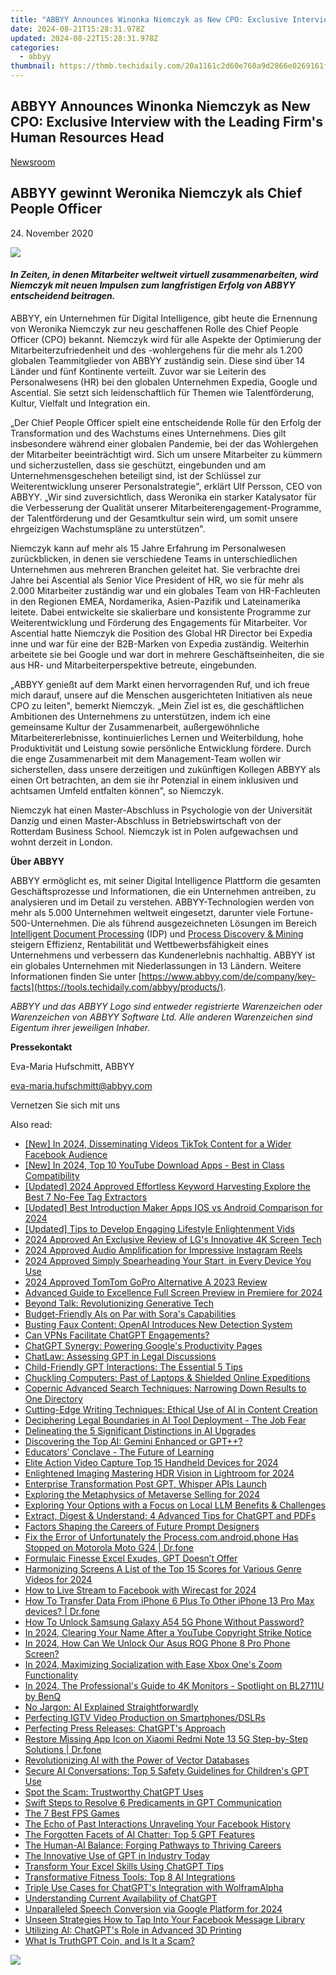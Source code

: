 ```yaml
---
title: "ABBYY Announces Winonka Niemczyk as New CPO: Exclusive Interview with the Leading Firm's Human Resources Head"
date: 2024-08-21T15:28:31.978Z
updated: 2024-08-22T15:28:31.978Z
categories:
  - abbyy
thumbnail: https://thmb.techidaily.com/20a1161c2d60e760a9d2866e0269161f0abce5bf45e09881a1912be2c7963695.jpg
---
```


## ABBYY Announces Winonka Niemczyk as New CPO: Exclusive Interview with the Leading Firm's Human Resources Head

[Newsroom](https://tools.techidaily.com/abbyy/products/)

## ABBYY gewinnt Weronika Niemczyk als Chief People Officer

24\. November 2020

![](https://content.abbyy.com/-/media/project/abbyy/abbyy/branchtemplates/shutterstock_1272462163_1296-x-729.jpg?h=729&iar=0&w=1296)

#### _In Zeiten, in denen Mitarbeiter weltweit virtuell zusammenarbeiten, wird Niemczyk mit neuen Impulsen zum langfristigen Erfolg von ABBYY entscheidend beitragen._

ABBYY, ein Unternehmen für Digital Intelligence, gibt heute die Ernennung von Weronika Niemczyk zur neu geschaffenen Rolle des Chief People Officer (CPO) bekannt. Niemczyk wird für alle Aspekte der Optimierung der Mitarbeiterzufriedenheit und des -wohlergehens für die mehr als 1.200 globalen Teammitglieder von ABBYY zuständig sein. Diese sind über 14 Länder und fünf Kontinente verteilt. Zuvor war sie Leiterin des Personalwesens (HR) bei den globalen Unternehmen Expedia, Google und Ascential. Sie setzt sich leidenschaftlich für Themen wie Talentförderung, Kultur, Vielfalt und Integration ein.

„Der Chief People Officer spielt eine entscheidende Rolle für den Erfolg der Transformation und des Wachstums eines Unternehmens. Dies gilt insbesondere während einer globalen Pandemie, bei der das Wohlergehen der Mitarbeiter beeinträchtigt wird. Sich um unsere Mitarbeiter zu kümmern und sicherzustellen, dass sie geschützt, eingebunden und am Unternehmensgeschehen beteiligt sind, ist der Schlüssel zur Weiterentwicklung unserer Personalstrategie", erklärt Ulf Persson, CEO von ABBYY. „Wir sind zuversichtlich, dass Weronika ein starker Katalysator für die Verbesserung der Qualität unserer Mitarbeiterengagement-Programme, der Talentförderung und der Gesamtkultur sein wird, um somit unsere ehrgeizigen Wachstumspläne zu unterstützen".

Niemczyk kann auf mehr als 15 Jahre Erfahrung im Personalwesen zurückblicken, in denen sie verschiedene Teams in unterschiedlichen Unternehmen aus mehreren Branchen geleitet hat. Sie verbrachte drei Jahre bei Ascential als Senior Vice President of HR, wo sie für mehr als 2.000 Mitarbeiter zuständig war und ein globales Team von HR-Fachleuten in den Regionen EMEA, Nordamerika, Asien-Pazifik und Lateinamerika leitete. Dabei entwickelte sie skalierbare und konsistente Programme zur Weiterentwicklung und Förderung des Engagements für Mitarbeiter. Vor Ascential hatte Niemczyk die Position des Global HR Director bei Expedia inne und war für eine der B2B-Marken von Expedia zuständig. Weiterhin arbeitete sie bei Google und war dort in mehrere Geschäftseinheiten, die sie aus HR- und Mitarbeiterperspektive betreute, eingebunden.

„ABBYY genießt auf dem Markt einen hervorragenden Ruf, und ich freue mich darauf, unsere auf die Menschen ausgerichteten Initiativen als neue CPO zu leiten", bemerkt Niemczyk. „Mein Ziel ist es, die geschäftlichen Ambitionen des Unternehmens zu unterstützen, indem ich eine gemeinsame Kultur der Zusammenarbeit, außergewöhnliche Mitarbeitererlebnisse, kontinuierliches Lernen und Weiterbildung, hohe Produktivität und Leistung sowie persönliche Entwicklung fördere. Durch die enge Zusammenarbeit mit dem Management-Team wollen wir sicherstellen, dass unsere derzeitigen und zukünftigen Kollegen ABBYY als einen Ort betrachten, an dem sie ihr Potenzial in einem inklusiven und achtsamen Umfeld entfalten können", so Niemczyk.

Niemczyk hat einen Master-Abschluss in Psychologie von der Universität Danzig und einen Master-Abschluss in Betriebswirtschaft von der Rotterdam Business School. Niemczyk ist in Polen aufgewachsen und wohnt derzeit in London.

**Über ABBYY**

ABBYY ermöglicht es, mit seiner Digital Intelligence Plattform die gesamten Geschäftsprozesse und Informationen, die ein Unternehmen antreiben, zu analysieren und im Detail zu verstehen. ABBYY-Technologien werden von mehr als 5.000 Unternehmen weltweit eingesetzt, darunter viele Fortune-500-Unternehmen. Die als führend ausgezeichneten Lösungen im Bereich [Intelligent Document Processing](https://tools.techidaily.com/abbyy/products/) (IDP) und [Process Discovery & Mining](https://tools.techidaily.com/abbyy/products/) steigern Effizienz, Rentabilität und Wettbewerbsfähigkeit eines Unternehmens und verbessern das Kundenerlebnis nachhaltig. ABBYY ist ein globales Unternehmen mit Niederlassungen in 13 Ländern. Weitere Informationen finden Sie unter [https://www.abbyy.com/de/company/key-facts](https://tools.techidaily.com/abbyy/products/).

_ABBYY und das ABBYY Logo sind entweder registrierte Warenzeichen oder Warenzeichen von ABBYY Software Ltd. Alle anderen Warenzeichen sind Eigentum ihrer jeweiligen Inhaber._

**Pressekontakt**

Eva-Maria Hufschmitt, ABBYY

[eva-maria.hufschmitt@abbyy.com](https://tools.techidaily.com/abbyy/products/)

Vernetzen Sie sich mit uns

<ins class="adsbygoogle"
     style="display:block"
     data-ad-format="autorelaxed"
     data-ad-client="ca-pub-7571918770474297"
     data-ad-slot="1223367746"></ins>



<ins class="adsbygoogle"
     style="display:block"
     data-ad-client="ca-pub-7571918770474297"
     data-ad-slot="8358498916"
     data-ad-format="auto"
     data-full-width-responsive="true"></ins>

<span class="atpl-alsoreadstyle">Also read:</span>
<div><ul>
<li><a href="https://facebook-video-recording.techidaily.com/new-in-2024-disseminating-videos-tiktok-content-for-a-wider-facebook-audience/"><u>[New] In 2024, Disseminating Videos  TikTok Content for a Wider Facebook Audience</u></a></li>
<li><a href="https://facebook-video-recording.techidaily.com/new-in-2024-top-10-youtube-download-apps-best-in-class-compatibility/"><u>[New] In 2024, Top 10 YouTube Download Apps - Best in Class Compatibility</u></a></li>
<li><a href="https://facebook-video-share.techidaily.com/updated-2024-approved-effortless-keyword-harvesting-explore-the-best-7-no-fee-tag-extractors/"><u>[Updated] 2024 Approved  Effortless Keyword Harvesting  Explore the Best 7 No-Fee Tag Extractors</u></a></li>
<li><a href="https://facebook-video-share.techidaily.com/updated-best-introduction-maker-apps-ios-vs-android-comparison-for-2024/"><u>[Updated] Best Introduction Maker Apps  IOS vs Android Comparison for 2024</u></a></li>
<li><a href="https://facebook-video-share.techidaily.com/updated-tips-to-develop-engaging-lifestyle-enlightenment-vids/"><u>[Updated] Tips to Develop Engaging Lifestyle Enlightenment Vids</u></a></li>
<li><a href="https://fox-links.techidaily.com/2024-approved-an-exclusive-review-of-lgs-innovative-4k-screen-tech/"><u>2024 Approved  An Exclusive Review of LG's Innovative 4K Screen Tech</u></a></li>
<li><a href="https://instagram-clips.techidaily.com/2024-approved-audio-amplification-for-impressive-instagram-reels/"><u>2024 Approved  Audio Amplification for Impressive Instagram Reels</u></a></li>
<li><a href="https://extra-approaches.techidaily.com/2024-approved-simply-spearheading-your-start-in-every-device-you-use/"><u>2024 Approved  Simply Spearheading Your Start, in Every Device You Use</u></a></li>
<li><a href="https://fox-blue.techidaily.com/2024-approved-tomtom-gopro-alternative-a-2023-review/"><u>2024 Approved  TomTom GoPro Alternative  A 2023 Review</u></a></li>
<li><a href="https://fox-helps.techidaily.com/advanced-guide-to-excellence-full-screen-preview-in-premiere-for-2024/"><u>Advanced Guide to Excellence  Full Screen Preview in Premiere for 2024</u></a></li>
<li><a href="https://tech-savvy.techidaily.com/beyond-talk-revolutionizing-generative-tech/"><u>Beyond Talk: Revolutionizing Generative Tech</u></a></li>
<li><a href="https://tech-savvy.techidaily.com/budget-friendly-ais-on-par-with-soras-capabilities/"><u>Budget-Friendly AIs on Par with Sora's Capabilities</u></a></li>
<li><a href="https://tech-savvy.techidaily.com/busting-faux-content-openai-introduces-new-detection-system/"><u>Busting Faux Content: OpenAI Introduces New Detection System</u></a></li>
<li><a href="https://tech-savvy.techidaily.com/can-vpns-facilitate-chatgpt-engagements/"><u>Can VPNs Facilitate ChatGPT Engagements?</u></a></li>
<li><a href="https://tech-savvy.techidaily.com/chatgpt-synergy-powering-googles-productivity-pages/"><u>ChatGPT Synergy: Powering Google's Productivity Pages</u></a></li>
<li><a href="https://tech-savvy.techidaily.com/chatlaw-assessing-gpt-in-legal-discussions/"><u>ChatLaw: Assessing GPT in Legal Discussions</u></a></li>
<li><a href="https://tech-savvy.techidaily.com/child-friendly-gpt-interactions-the-essential-5-tips/"><u>Child-Friendly GPT Interactions: The Essential 5 Tips</u></a></li>
<li><a href="https://tech-savvy.techidaily.com/chuckling-computers-past-of-laptops-and-shielded-online-expeditions/"><u>Chuckling Computers: Past of Laptops & Shielded Online Expeditions</u></a></li>
<li><a href="https://tech-savvy.techidaily.com/copernic-advanced-search-techniques-narrowing-down-results-to-one-directory/"><u>Copernic Advanced Search Techniques: Narrowing Down Results to One Directory</u></a></li>
<li><a href="https://tech-savvy.techidaily.com/cutting-edge-writing-techniques-ethical-use-of-ai-in-content-creation/"><u>Cutting-Edge Writing Techniques: Ethical Use of AI in Content Creation</u></a></li>
<li><a href="https://tech-savvy.techidaily.com/deciphering-legal-boundaries-in-ai-tool-deployment-the-job-fear/"><u>Deciphering Legal Boundaries in AI Tool Deployment - The Job Fear</u></a></li>
<li><a href="https://tech-savvy.techidaily.com/delineating-the-5-significant-distinctions-in-ai-upgrades/"><u>Delineating the 5 Significant Distinctions in AI Upgrades</u></a></li>
<li><a href="https://tech-savvy.techidaily.com/discovering-the-top-ai-gemini-enhanced-or-gptplusplus/"><u>Discovering the Top AI: Gemini Enhanced or GPT++?</u></a></li>
<li><a href="https://mondly-stories.techidaily.com/educators-conclave-the-future-of-learning/"><u>Educators’ Conclave - The Future of Learning</u></a></li>
<li><a href="https://fox-glue.techidaily.com/elite-action-video-capture-top-15-handheld-devices-for-2024/"><u>Elite Action Video Capture  Top 15 Handheld Devices for 2024</u></a></li>
<li><a href="https://fox-http.techidaily.com/enlightened-imaging-mastering-hdr-vision-in-lightroom-for-2024/"><u>Enlightened Imaging  Mastering HDR Vision in Lightroom for 2024</u></a></li>
<li><a href="https://tech-savvy.techidaily.com/enterprise-transformation-post-gpt-whisper-apis-launch/"><u>Enterprise Transformation Post GPT, Whisper APIs Launch</u></a></li>
<li><a href="https://some-knowledge.techidaily.com/exploring-the-metaphysics-of-metaverse-selling-for-2024/"><u>Exploring the Metaphysics of Metaverse Selling for 2024</u></a></li>
<li><a href="https://tech-savvy.techidaily.com/exploring-your-options-with-a-focus-on-local-llm-benefits-and-challenges/"><u>Exploring Your Options with a Focus on Local LLM Benefits & Challenges</u></a></li>
<li><a href="https://tech-savvy.techidaily.com/extract-digest-and-understand-4-advanced-tips-for-chatgpt-and-pdfs/"><u>Extract, Digest & Understand: 4 Advanced Tips for ChatGPT and PDFs</u></a></li>
<li><a href="https://tech-savvy.techidaily.com/factors-shaping-the-careers-of-future-prompt-designers/"><u>Factors Shaping the Careers of Future Prompt Designers</u></a></li>
<li><a href="https://howto.techidaily.com/fix-the-error-of-unfortunately-the-processcomandroidphone-has-stopped-on-motorola-moto-g24-drfone-by-drfone-fix-android-problems-fix-android-problems/"><u>Fix the Error of Unfortunately the Process.com.android.phone Has Stopped on Motorola Moto G24 | Dr.fone</u></a></li>
<li><a href="https://tech-savvy.techidaily.com/formulaic-finesse-excel-exudes-gpt-doesnt-offer/"><u>Formulaic Finesse Excel Exudes, GPT Doesn’t Offer</u></a></li>
<li><a href="https://audio-editing.techidaily.com/harmonizing-screens-a-list-of-the-top-15-scores-for-various-genre-videos-for-2024/"><u>Harmonizing Screens A List of the Top 15 Scores for Various Genre Videos for 2024</u></a></li>
<li><a href="https://facebook-video-content.techidaily.com/how-to-live-stream-to-facebook-with-wirecast-for-2024/"><u>How to Live Stream to Facebook with Wirecast for 2024</u></a></li>
<li><a href="https://review-topics.techidaily.com/how-to-transfer-data-from-iphone-6-plus-to-other-iphone-13-pro-max-devices-drfone-by-drfone-transfer-data-from-ios-transfer-data-from-ios/"><u>How To Transfer Data From iPhone 6 Plus To Other iPhone 13 Pro Max devices? | Dr.fone</u></a></li>
<li><a href="https://android-unlock.techidaily.com/how-to-unlock-samsung-galaxy-a54-5g-phone-without-password-by-drfone-android/"><u>How To Unlock Samsung Galaxy A54 5G Phone Without Password?</u></a></li>
<li><a href="https://youtube-clips.techidaily.com/in-2024-clearing-your-name-after-a-youtube-copyright-strike-notice/"><u>In 2024, Clearing Your Name After a YouTube Copyright Strike Notice</u></a></li>
<li><a href="https://android-unlock.techidaily.com/in-2024-how-can-we-unlock-our-asus-rog-phone-8-pro-phone-screen-by-drfone-android/"><u>In 2024, How Can We Unlock Our Asus ROG Phone 8 Pro Phone Screen?</u></a></li>
<li><a href="https://some-guidance.techidaily.com/in-2024-maximizing-socialization-with-ease-xbox-ones-zoom-functionality/"><u>In 2024, Maximizing Socialization with Ease  Xbox One's Zoom Functionality</u></a></li>
<li><a href="https://some-approaches.techidaily.com/in-2024-the-professionals-guide-to-4k-monitors-spotlight-on-bl2711u-by-benq/"><u>In 2024, The Professional's Guide to 4K Monitors - Spotlight on BL2711U by BenQ</u></a></li>
<li><a href="https://tech-savvy.techidaily.com/no-jargon-ai-explained-straightforwardly/"><u>No Jargon: AI Explained Straightforwardly</u></a></li>
<li><a href="https://instagram-video-files.techidaily.com/perfecting-igtv-video-production-on-smartphonesdslrs/"><u>Perfecting IGTV Video Production on Smartphones/DSLRs</u></a></li>
<li><a href="https://tech-savvy.techidaily.com/perfecting-press-releases-chatgpts-approach/"><u>Perfecting Press Releases: ChatGPT's Approach</u></a></li>
<li><a href="https://fix-guide.techidaily.com/restore-missing-app-icon-on-xiaomi-redmi-note-13-5g-step-by-step-solutions-drfone-by-drfone-fix-android-problems-fix-android-problems/"><u>Restore Missing App Icon on Xiaomi Redmi Note 13 5G Step-by-Step Solutions | Dr.fone</u></a></li>
<li><a href="https://tech-savvy.techidaily.com/revolutionizing-ai-with-the-power-of-vector-databases/"><u>Revolutionizing AI with the Power of Vector Databases</u></a></li>
<li><a href="https://tech-savvy.techidaily.com/secure-ai-conversations-top-5-safety-guidelines-for-childrens-gpt-use/"><u>Secure AI Conversations: Top 5 Safety Guidelines for Children's GPT Use</u></a></li>
<li><a href="https://tech-savvy.techidaily.com/spot-the-scam-trustworthy-chatgpt-uses/"><u>Spot the Scam: Trustworthy ChatGPT Uses</u></a></li>
<li><a href="https://tech-savvy.techidaily.com/swift-steps-to-resolve-6-predicaments-in-gpt-communication/"><u>Swift Steps to Resolve 6 Predicaments in GPT Communication</u></a></li>
<li><a href="https://video-capture.techidaily.com/1715697430174-the-7-best-fps-games/"><u>The 7 Best FPS Games</u></a></li>
<li><a href="https://extra-tips.techidaily.com/the-echo-of-past-interactions-unraveling-your-facebook-history/"><u>The Echo of Past Interactions  Unraveling Your Facebook History</u></a></li>
<li><a href="https://tech-savvy.techidaily.com/the-forgotten-facets-of-ai-chatter-top-5-gpt-features/"><u>The Forgotten Facets of AI Chatter: Top 5 GPT Features</u></a></li>
<li><a href="https://tech-savvy.techidaily.com/the-human-ai-balance-forging-pathways-to-thriving-careers/"><u>The Human-AI Balance: Forging Pathways to Thriving Careers</u></a></li>
<li><a href="https://tech-savvy.techidaily.com/the-innovative-use-of-gpt-in-industry-today/"><u>The Innovative Use of GPT in Industry Today</u></a></li>
<li><a href="https://tech-savvy.techidaily.com/transform-your-excel-skills-using-chatgpt-tips/"><u>Transform Your Excel Skills Using ChatGPT Tips</u></a></li>
<li><a href="https://tech-savvy.techidaily.com/transformative-fitness-tools-top-8-ai-integrations/"><u>Transformative Fitness Tools: Top 8 AI Integrations</u></a></li>
<li><a href="https://tech-savvy.techidaily.com/triple-use-cases-for-chatgpts-integration-with-wolframalpha/"><u>Triple Use Cases for ChatGPT's Integration with WolframAlpha</u></a></li>
<li><a href="https://tech-savvy.techidaily.com/understanding-current-availability-of-chatgpt/"><u>Understanding Current Availability of ChatGPT</u></a></li>
<li><a href="https://visual-screen-recording.techidaily.com/unparalleled-speech-conversion-via-google-platform-for-2024/"><u>Unparalleled Speech Conversion via Google Platform for 2024</u></a></li>
<li><a href="https://facebook-video-files.techidaily.com/unseen-strategies-how-to-tap-into-your-facebook-message-library/"><u>Unseen Strategies  How to Tap Into Your Facebook Message Library</u></a></li>
<li><a href="https://tech-hub.techidaily.com/utilizing-ai-chatgpts-role-in-advanced-3d-printing/"><u>Utilizing AI: ChatGPT's Role in Advanced 3D Printing</u></a></li>
<li><a href="https://tech-savvy.techidaily.com/what-is-truthgpt-coin-and-is-it-a-scam/"><u>What Is TruthGPT Coin, and Is It a Scam?</u></a></li>
</ul></div>

<!-- affiliate ads begin -->
<a href="https://shop.mondly.com/affiliate.php?ACCOUNT=ATISTUDI&AFFILIATE=108875&PATH=https%3A%2F%2Fwww.mondly.com%3FAFFILIATE%3D108875%26RESOURCE%3D%2BGeneral%2B970x90%2B"><img src="https://secure.avangate.com/images/merchant/69c418c33ec2e1a4267fa9bb77fa1428/general-970x90.gif" border="0"></a>
<!-- affiliate ads end -->